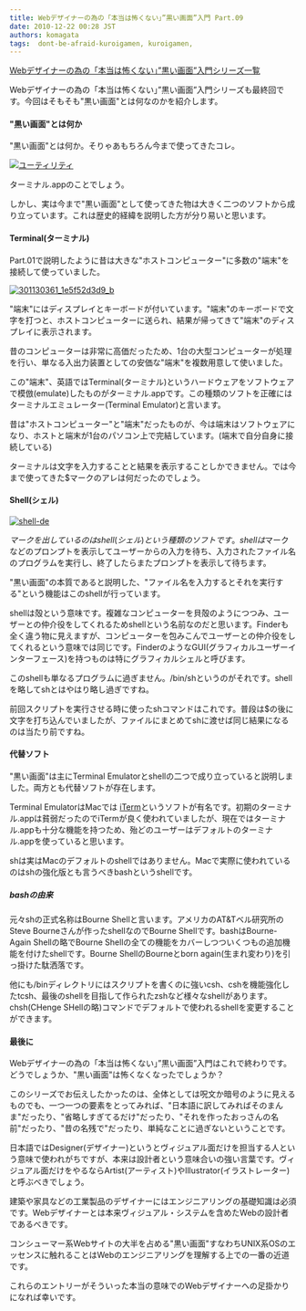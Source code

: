 ```yaml
---
title: Webデザイナーの為の「本当は怖くない」”黒い画面”入門 Part.09
date: 2010-12-22 00:28 JST
authors: komagata
tags:  dont-be-afraid-kuroigamen, kuroigamen, 
---
```

 [Webデザイナーの為の「本当は怖くない」”黒い画面”入門シリーズ一覧](http://fjord.jp/tag/dont-be-afraid-kuroigamen)

Webデザイナーの為の「本当は怖くない」”黒い画面”入門シリーズも最終回です。今回はそもそも"黒い画面"とは何なのかを紹介します。

#### "黒い画面"とは何か

"黒い画面"とは何か。そりゃあもちろん今まで使ってきたコレ。

[![ユーティリティ](http://farm6.static.flickr.com/5126/5280028998_a4ddc10191_m.jpg)](http://www.flickr.com/photos/komagata/5280028998/ "ユーティリティ by komagata, on Flickr")

ターミナル.appのことでしょう。

しかし、実は今まで"黒い画面"として使ってきた物は大きく二つのソフトから成り立っています。これは歴史的経緯を説明した方が分り易いと思います。

#### Terminal(ターミナル)

Part.01で説明したように昔は大きな"ホストコンピューター"に多数の"端末"を接続して使っていました。

[![301130361_1e5f52d3d9_b](http://farm6.static.flickr.com/5042/5279445725_faeaaa106e.jpg)](http://www.flickr.com/photos/komagata/5279445725/ "301130361\_1e5f52d3d9\_b by komagata, on Flickr")

"端末"にはディスプレイとキーボードが付いています。"端末"のキーボードで文字を打つと、ホストコンピューターに送られ、結果が帰ってきて"端末"のディスプレイに表示されます。

昔のコンピューターは非常に高価だったため、1台の大型コンピューターが処理を行い、単なる入出力装置としての安価な"端末"を複数用意して使いました。

この"端末"、英語ではTerminal(ターミナル)というハードウェアをソフトウェアで模倣(emulate)したものがターミナル.appです。この種類のソフトを正確にはターミナルエミュレーター(Terminal Emulator)と言います。

昔は"ホストコンピューター"と"端末"だったものが、今は端末はソフトウェアになり、ホストと端末が1台のパソコン上で完結しています。(端末で自分自身に接続している)

ターミナルは文字を入力することと結果を表示することしかできません。では今まで使ってきた$マークのアレは何だったのでしょう。

#### Shell(シェル)

[![shell-de](http://farm6.static.flickr.com/5043/5280064018_485cb733c8_t.jpg)](http://www.flickr.com/photos/komagata/5280064018/ "shell-de by komagata, on Flickr")

$マークを出しているのはshell(シェル)という種類のソフトです。shellは$マークなどのプロンプトを表示してユーザーからの入力を待ち、入力されたファイル名のプログラムを実行し、終了したらまたプロンプトを表示して待ちます。

"黒い画面"の本質であると説明した、"ファイル名を入力するとそれを実行する"という機能はこのshellが行っています。

shellは殻という意味です。複雑なコンピューターを貝殻のようにつつみ、ユーザーとの仲介役をしてくれるためshellという名前なのだと思います。Finderも全く違う物に見えますが、コンピューターを包みこんでユーザーとの仲介役をしてくれるという意味では同じです。FinderのようなGUI(グラフィカルユーザーインターフェース)を持つものは特にグラフィカルシェルと呼びます。

このshellも単なるプログラムに過ぎません。/bin/shというのがそれです。shellを略してshとはやはり略し過ぎですね。

前回スクリプトを実行させる時に使ったshコマンドはこれです。普段は$の後に文字を打ち込んでいましたが、ファイルにまとめてshに渡せば同じ結果になるのは当たり前ですね。

#### 代替ソフト

"黒い画面"は主にTerminal Emulatorとshellの二つで成り立っていると説明しました。両方とも代替ソフトが存在します。

Terminal EmulatorはMacでは [iTerm](http://iterm.sourceforge.net/)というソフトが有名です。初期のターミナル.appは貧弱だったのでiTermが良く使われていましたが、現在ではターミナル.appも十分な機能を持つため、殆どのユーザーはデフォルトのターミナル.appを使っていると思います。

shは実はMacのデフォルトのshellではありません。Macで実際に使われているのはshの強化版とも言うべきbashというshellです。

##### bashの由来

元々shの正式名称はBourne Shellと言います。アメリカのAT&Tベル研究所のSteve Bourneさんが作ったshellなのでBourne Shellです。bashはBourne-Again Shellの略でBourne Shellの全ての機能をカバーしつついくつもの追加機能を付けたshellです。Bourne ShellのBourneとborn again(生まれ変わり)を引っ掛けた駄洒落です。  

他にも/binディレクトリにはスクリプトを書くのに強いcsh、cshを機能強化したtcsh、最後のshellを目指して作られたzshなど様々なshellがあります。chsh(CHenge SHellの略)コマンドでデフォルトで使われるshellを変更することができます。

#### 最後に

Webデザイナーの為の「本当は怖くない」”黒い画面”入門はこれで終わりです。どうでしょうか、"黒い画面"は怖くなくなったでしょうか？

このシリーズでお伝えしたかったのは、全体としては呪文か暗号のように見えるものでも、一つ一つの要素をとってみれば、"日本語に訳してみればそのまんま"だったり、"省略しすぎてるだけ"だったり、"それを作ったおっさんの名前"だったり、"昔の名残で"だったり、単純なことに過ぎないということです。

日本語ではDesigner(デザイナー)というとヴィジュアル面だけを担当する人という意味で使われがちですが、本来は設計者という意味合いの強い言葉です。ヴィジュアル面だけをやるならArtist(アーティスト)やIllustrator(イラストレーター)と呼ぶべきでしょう。

建築や家具などの工業製品のデザイナーにはエンジニアリングの基礎知識は必須です。Webデザイナーとは本来ヴィジュアル・システムを含めたWebの設計者であるべきです。

コンシューマー系Webサイトの大半を占める"黒い画面"すなわちUNIX系OSのエッセンスに触れることはWebのエンジニアリングを理解する上での一番の近道です。

これらのエントリーがそういった本当の意味でのWebデザイナーへの足掛かりになれば幸いです。